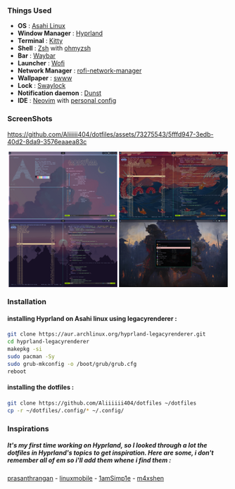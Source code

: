 ### Things Used

- **OS** : [Asahi Linux](https://asahilinux.org/)
- **Window Manager** : [Hyprland](https://github.com/hyprwm/Hyprland)
- **Terminal** : [Kitty](https://github.com/kovidgoyal/kitty)
- **Shell** : [Zsh](https://www.zsh.org/) with [ohmyzsh](https://github.com/ohmyzsh/ohmyzsh)
- **Bar** : [Waybar](https://github.com/Alexays/Waybar)
- **Launcher** : [Wofi]()
- **Network Manager** : [rofi-network-manager](https://github.com/P3rf/rofi-network-manager)
- **Wallpaper** : [swww](https://github.com/Horus645/swww)
- **Lock** : [Swaylock](https://github.com/swaywm/swaylock)
- **Notification daemon** : [Dunst](https://github.com/dunst-project/dunst)
- **IDE** : [Neovim](https://github.com/neovim/neovim) with [personal config](https://github.com/Aliiiiii404/Neovim-config/tree/main)

### ScreenShots

https://github.com/Aliiiiii404/dotfiles/assets/73275543/5fffd947-3edb-40d2-8da9-3576eaaea83c

<p align="center">
    <img align="center" width="49%" src="https://github.com/Aliiiiii404/dotfiles/blob/main/screenshots/1.png" /> <img align="center" width="49%" src="https://github.com/Aliiiiii404/dotfiles/blob/main/screenshots/3.png" />
    <img align="center" width="49%" src="https://github.com/Aliiiiii404/dotfiles/blob/main/screenshots/4.png" /> <img align="center" width="49%" src="https://github.com/Aliiiiii404/dotfiles/blob/main/screenshots/5.png" />
</p>

### Installation

#### installing Hyprland on Asahi linux using legacyrenderer : 
```bash
git clone https://aur.archlinux.org/hyprland-legacyrenderer.git
cd hyprland-legacyrenderer
makepkg -si
sudo pacman -Sy
sudo grub-mkconfig -o /boot/grub/grub.cfg
reboot
```
#### installing the dotfiles : 
```bash
git clone https://github.com/Aliiiiii404/dotfiles ~/dotfiles
cp -r ~/dotfiles/.config/* ~/.config/
```

### Inspirations
##### It's my first time working on Hyprland, so I looked through a lot the dotfiles in Hyprland's topics to get inspiration. Here are some, i don't remember all of em so i'll add them whene i find them :

[prasanthrangan](https://github.com/prasanthrangan/hyprdots) - [linuxmobile](https://github.com/linuxmobile/hyprland-dots) - [1amSimp1e](https://github.com/1amSimp1e/dots) - [m4xshen](https://github.com/m4xshen/dotfiles)


